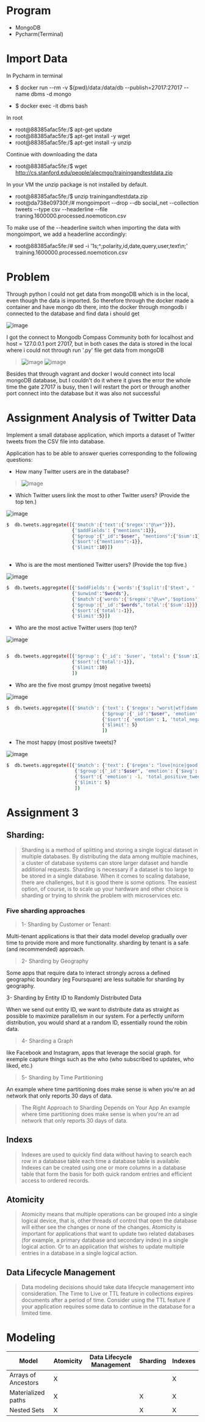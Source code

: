 
# Program 

- MongoDB
- Pycharm(Terminal)

# Import Data

In Pycharm in terminal 

- $ docker run --rm -v $(pwd)/data:/data/db --publish=27017:27017 --name dbms -d mongo

- $ docker exec -it dbms bash

In root

- root@88385afac5fe:/$ apt-get update
- root@88385afac5fe:/$ apt-get install -y wget
- root@88385afac5fe:/$ apt-get install -y unzip

Continue with downloading the data

- root@88385afac5fe:/$ wget http://cs.stanford.edu/people/alecmgo/trainingandtestdata.zip

In your VM the unzip package is not installed by default.

- root@88385afac5fe:/$ unzip trainingandtestdata.zip
- root@da738e09730f:/# mongoimport --drop --db social_net --collection tweets --type csv --headerline --file traning.1600000.processed.noemoticon.csv

To make use of the --headerline switch when importing the data with mongoimport, we add a headerline accordingly:

- root@88385afac5fe:/# sed -i '1s;^;polarity,id,date,query,user,text\n;' training.1600000.processed.noemoticon.csv

# Problem

Through python I could not get data from mongoDB which is in the local, even though the data is imported. So therefore through the docker made a container and have mongo db there, into the docker through mongodb i connected to the database and find data i should get

![image](https://user-images.githubusercontent.com/20173643/83579720-53c00200-a53a-11ea-8fe5-3ea7f7fde6da.png)

I got the connect to Mongodb Compass Community both for localhost and host = 127.0.0.1 port 27017, but in both cases the data is stored in the local where i could not through run '.py' file get data from mongoDB

> ![image](https://user-images.githubusercontent.com/20173643/83579916-d9dc4880-a53a-11ea-82c3-9f56fedec95b.png)
![image](https://user-images.githubusercontent.com/20173643/83580201-b36add00-a53b-11ea-9c62-4fa623025f81.png)


Besides that through vagrant and docker I would connect into local mongoDB database, but I couldn't do it where it gives the error the whole time the gate 27017 is busy, then I will restart the port or through another port connect into the database but it was also not successful




# Assignment  Analysis of Twitter Data

Implement a small database application, which imports a dataset of Twitter tweets from the CSV file into database.

Application has to be able to answer queries corresponding to the following questions:

- How many Twitter users are in the database?

> ![image](https://user-images.githubusercontent.com/20173643/83580019-3ccddf80-a53b-11ea-8049-0eb88ce2b500.png)

- Which Twitter users link the most to other Twitter users? (Provide the top ten.)

![image](https://user-images.githubusercontent.com/20173643/83580398-528fd480-a53c-11ea-9887-537699e417fb.png)
```sh
$  db.tweets.aggregate([{'$match':{'text':{'$regex':"@\w+"}}},
                        {'$addFields': {"mentions":1}},
                        {'$group':{"_id":"$user", "mentions":{'$sum':1}}},
                        {'$sort':{"mentions":-1}},
                        {'$limit':10}])
 
```
 
 
 
- Who is are the most mentioned Twitter users? (Provide the top five.)

 ![image](https://user-images.githubusercontent.com/20173643/83580540-97b40680-a53c-11ea-8a1d-55789300986c.png)
 ```sh
$  db.tweets.aggregate([{'$addFields': {'words':{'$split':['$text', ' ']}}},
                         {'$unwind':"$words"},
                         {'$match':{'words':{'$regex':"@\w+",'$options':'m'}}},
                         {'$group':{'_id':"$words",'total':{'$sum':1}}},
                         {'$sort':{'total':-1}},
                         {'$limit':5}])
 ```


- Who are the most active Twitter users (top ten)?

 ![image](https://user-images.githubusercontent.com/20173643/83580745-19a42f80-a53d-11ea-89ed-f749e19234e7.png)
 
 ```sh
 
$  db.tweets.aggregate([{'$group': {'_id': '$user', 'total': {'$sum':1}}},
                         {'$sort':{'total':-1}},
                         {'$limit':10}
                         ])

 ```
- Who are the five most grumpy (most negative tweets)

![image](https://user-images.githubusercontent.com/20173643/83580847-65ef6f80-a53d-11ea-9bc0-7688669f20b0.png)
 ```sh
$  db.tweets.aggregate([{'$match': {'text': {'$regex': "worst|wtf|damn|angry|pissed|mad"}}},
                                    {'$group':{'_id':"$user", 'emotion': {'$avg': "$polarity"}, 'total_negative_tweets': {'$sum': 1}}},
                                    {'$sort':{ 'emotion': 1, 'total_negative_tweets':-1}},
                                    {'$limit': 5}
                                    ])
 ```

- The most happy (most positive tweets)?

![image](https://user-images.githubusercontent.com/20173643/83580968-ca123380-a53d-11ea-9de0-e32a16231a6b.png)
```sh
$  db.tweets.aggregate([{'$match': {'text': {'$regex': "love|nice|good|great|amazing|happy"}}},
                         {'$group':{'_id':"$user", 'emotion': {'$avg': "$polarity"}, 'total_positive_tweets': {'$sum': 1}}},
                         {'$sort':{ 'emotion': -1, 'total_positive_tweets':-1}}, 
                         {'$limit': 5}
                         ])

```
# Assignment 3


## Sharding:

> Sharding is a method of splitting and storing a single logical dataset in multiple databases. By distributing the data among multiple machines, a cluster of database systems can store larger dataset and handle additional requests. Sharding is necessary if a dataset is too large to be stored in a single database.
When it comes to scaling database, there are challenges, but it is good there is some options. The easiest option, of course, is to scale up your hardware and other choice is sharding or trying to shrink the problem with microservices etc.

 ###  Five sharding approaches

> 1- Sharding by Customer or Tenant:

Multi-tenant applications is that their data model develop gradually over time to provide more and more functionality.  sharding by tenant is a safe (and recommended) approach.  

> 2- Sharding by Geography

Some apps that require data to interact strongly across a defined geographic boundary (eg Foursquare) are less suitable for sharding by geography.

3- Sharding by Entity ID to Randomly Distributed Data

When we send out entity ID, we want to distribute data as straight as possible to maximize parallelism in our system. For a perfectly uniform distribution, you would shard at a random ID, essentially round the robin data.

> 4- Sharding a Graph

like Facebook and Instagram, apps that leverage the social graph. for exemple capture things such as the who (who subscribed to updates, who liked, etc.)

> 5- Sharding by Time Partitioning

An example where time partitioning does make sense is when you're an ad network that only reports 30 days of data.

> The Right Approach to Sharding Depends on Your App
An example where time partitioning does make sense is when you're an ad network that only reports 30 days of data.

## Indexs

> Indexes are used to quickly find data without having to search each row in a database table each time a database table is available. Indexes can be created using one or more columns in a database table that form the basis for both quick random entries and efficient access to ordered records.

## Atomicity

> Atomicity means that multiple operations can be grouped into a single logical device, that is, other threads of control that open the database will either see the changes or none of the changes. Atomicity is important for applications that want to update two related databases (for example, a primary database and secondary index) in a single logical action. Or to an application that wishes to update multiple entries in a database in a single logical action.

## Data Lifecycle Management

> Data modeling decisions should take data lifecycle management into consideration.
The Time to Live or TTL feature in collections expires documents after a period of time. Consider using the TTL feature if your application requires some data to continue in the database for a limited time.


# Modeling

Model | Atomicity |Data Lifecycle Management | Sharding | Indexes
-------|----------|----------- | --------------- |--------------- 
Arrays of Ancestors | X  |  |  | X
Materialized paths | X  |  | X | X
Nested Sets | X |  | X | X









